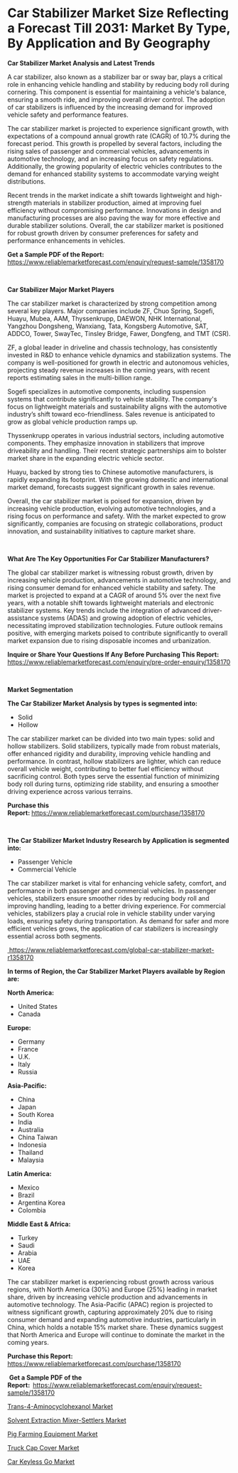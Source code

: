 <p><h1>Car Stabilizer Market Size Reflecting a Forecast Till 2031: Market By Type, By Application and By Geography</h1></p><p><strong>Car Stabilizer Market Analysis and Latest Trends</strong></p>
<p><p>A car stabilizer, also known as a stabilizer bar or sway bar, plays a critical role in enhancing vehicle handling and stability by reducing body roll during cornering. This component is essential for maintaining a vehicle's balance, ensuring a smooth ride, and improving overall driver control. The adoption of car stabilizers is influenced by the increasing demand for improved vehicle safety and performance features.</p><p>The car stabilizer market is projected to experience significant growth, with expectations of a compound annual growth rate (CAGR) of 10.7% during the forecast period. This growth is propelled by several factors, including the rising sales of passenger and commercial vehicles, advancements in automotive technology, and an increasing focus on safety regulations. Additionally, the growing popularity of electric vehicles contributes to the demand for enhanced stability systems to accommodate varying weight distributions. </p><p>Recent trends in the market indicate a shift towards lightweight and high-strength materials in stabilizer production, aimed at improving fuel efficiency without compromising performance. Innovations in design and manufacturing processes are also paving the way for more effective and durable stabilizer solutions. Overall, the car stabilizer market is positioned for robust growth driven by consumer preferences for safety and performance enhancements in vehicles.</p></p>
<p><strong>Get a Sample PDF of the Report:&nbsp;</strong> <a href="https://www.reliablemarketforecast.com/enquiry/request-sample/1358170?utm_campaign=1141&utm_medium=2&utm_source=Github&utm_content=ia&utm_term=01112024&utm_id=car-stabilizer">https://www.reliablemarketforecast.com/enquiry/request-sample/1358170</a></p>
<p>&nbsp;</p>
<p><strong>Car Stabilizer Major Market Players</strong></p>
<p><p>The car stabilizer market is characterized by strong competition among several key players. Major companies include ZF, Chuo Spring, Sogefi, Huayu, Mubea, AAM, Thyssenkrupp, DAEWON, NHK International, Yangzhou Dongsheng, Wanxiang, Tata, Kongsberg Automotive, SAT, ADDCO, Tower, SwayTec, Tinsley Bridge, Fawer, Dongfeng, and TMT (CSR). </p><p>ZF, a global leader in driveline and chassis technology, has consistently invested in R&D to enhance vehicle dynamics and stabilization systems. The company is well-positioned for growth in electric and autonomous vehicles, projecting steady revenue increases in the coming years, with recent reports estimating sales in the multi-billion range.</p><p>Sogefi specializes in automotive components, including suspension systems that contribute significantly to vehicle stability. The company's focus on lightweight materials and sustainability aligns with the automotive industry’s shift toward eco-friendliness. Sales revenue is anticipated to grow as global vehicle production ramps up.</p><p>Thyssenkrupp operates in various industrial sectors, including automotive components. They emphasize innovation in stabilizers that improve driveability and handling. Their recent strategic partnerships aim to bolster market share in the expanding electric vehicle sector.</p><p>Huayu, backed by strong ties to Chinese automotive manufacturers, is rapidly expanding its footprint. With the growing domestic and international market demand, forecasts suggest significant growth in sales revenue.</p><p>Overall, the car stabilizer market is poised for expansion, driven by increasing vehicle production, evolving automotive technologies, and a rising focus on performance and safety. With the market expected to grow significantly, companies are focusing on strategic collaborations, product innovation, and sustainability initiatives to capture market share.</p></p>
<p>&nbsp;</p>
<p><strong>What Are The Key Opportunities For Car Stabilizer Manufacturers?</strong></p>
<p><p>The global car stabilizer market is witnessing robust growth, driven by increasing vehicle production, advancements in automotive technology, and rising consumer demand for enhanced vehicle stability and safety. The market is projected to expand at a CAGR of around 5% over the next five years, with a notable shift towards lightweight materials and electronic stabilizer systems. Key trends include the integration of advanced driver-assistance systems (ADAS) and growing adoption of electric vehicles, necessitating improved stabilization technologies. Future outlook remains positive, with emerging markets poised to contribute significantly to overall market expansion due to rising disposable incomes and urbanization.</p></p>
<p><strong>Inquire or Share Your Questions If Any Before Purchasing This Report:</strong> <a href="https://www.reliablemarketforecast.com/enquiry/pre-order-enquiry/1358170?utm_campaign=1141&utm_medium=2&utm_source=Github&utm_content=ia&utm_term=01112024&utm_id=car-stabilizer">https://www.reliablemarketforecast.com/enquiry/pre-order-enquiry/1358170</a></p>
<p>&nbsp;</p>
<p><strong>Market Segmentation</strong></p>
<p><strong>The Car Stabilizer Market Analysis by types is segmented into:</strong></p>
<p><ul><li>Solid</li><li>Hollow</li></ul></p>
<p><p>The car stabilizer market can be divided into two main types: solid and hollow stabilizers. Solid stabilizers, typically made from robust materials, offer enhanced rigidity and durability, improving vehicle handling and performance. In contrast, hollow stabilizers are lighter, which can reduce overall vehicle weight, contributing to better fuel efficiency without sacrificing control. Both types serve the essential function of minimizing body roll during turns, optimizing ride stability, and ensuring a smoother driving experience across various terrains.</p></p>
<p><strong>Purchase this Report:&nbsp;</strong><a href="https://www.reliablemarketforecast.com/purchase/1358170?utm_campaign=1141&utm_medium=2&utm_source=Github&utm_content=ia&utm_term=01112024&utm_id=car-stabilizer">https://www.reliablemarketforecast.com/purchase/1358170</a></p>
<p>&nbsp;</p>
<p><strong>The Car Stabilizer Market Industry Research by Application is segmented into:</strong></p>
<p><ul><li>Passenger Vehicle</li><li>Commercial Vehicle</li></ul></p>
<p><p>The car stabilizer market is vital for enhancing vehicle safety, comfort, and performance in both passenger and commercial vehicles. In passenger vehicles, stabilizers ensure smoother rides by reducing body roll and improving handling, leading to a better driving experience. For commercial vehicles, stabilizers play a crucial role in vehicle stability under varying loads, ensuring safety during transportation. As demand for safer and more efficient vehicles grows, the application of car stabilizers is increasingly essential across both segments.</p></p>
<p><a href="https://www.reliablemarketforecast.com/global-car-stabilizer-market-r1358170?utm_campaign=1141&utm_medium=2&utm_source=Github&utm_content=ia&utm_term=01112024&utm_id=car-stabilizer">&nbsp;https://www.reliablemarketforecast.com/global-car-stabilizer-market-r1358170</a></p>
<p><strong>In terms of Region, the Car Stabilizer Market Players available by Region are:</strong></p>
<p>
    <p> <strong> North America: </strong>
        <ul>
            <li>United States</li>
            <li>Canada</li>
        </ul>
        </p> 
    <p> <strong> Europe: </strong>
        <ul>
            <li>Germany</li>
            <li>France</li>
            <li>U.K.</li>
            <li>Italy</li>
            <li>Russia</li>
        </ul>
        </p> 
    <p> <strong> Asia-Pacific: </strong>
        <ul>
            <li>China</li>
            <li>Japan</li>
            <li>South Korea</li>
            <li>India</li>
            <li>Australia</li>
            <li>China Taiwan</li>
            <li>Indonesia</li>
            <li>Thailand</li>
            <li>Malaysia</li>
        </ul>
        </p> 
    <p> <strong> Latin America: </strong>
        <ul>
            <li>Mexico</li>
            <li>Brazil</li>
            <li>Argentina Korea</li>
            <li>Colombia</li>
        </ul>
        </p> 
    <p> <strong> Middle East & Africa: </strong>
        <ul>
            <li>Turkey</li>
            <li>Saudi</li>
            <li>Arabia</li>
            <li>UAE</li>
            <li>Korea</li>
        </ul>
    </p>
    </p>
<p><p>The car stabilizer market is experiencing robust growth across various regions, with North America (30%) and Europe (25%) leading in market share, driven by increasing vehicle production and advancements in automotive technology. The Asia-Pacific (APAC) region is projected to witness significant growth, capturing approximately 20% due to rising consumer demand and expanding automotive industries, particularly in China, which holds a notable 15% market share. These dynamics suggest that North America and Europe will continue to dominate the market in the coming years.</p></p>
<p><strong>Purchase this Report: </strong><a href="https://www.reliablemarketforecast.com/purchase/1358170?utm_campaign=1141&utm_medium=2&utm_source=Github&utm_content=ia&utm_term=01112024&utm_id=car-stabilizer">https://www.reliablemarketforecast.com/purchase/1358170</a></p>
<p>&nbsp;<strong>Get a Sample PDF of the Report:&nbsp;&nbsp;</strong><a href="https://www.reliablemarketforecast.com/enquiry/request-sample/1358170?utm_campaign=1141&utm_medium=2&utm_source=Github&utm_content=ia&utm_term=01112024&utm_id=car-stabilizer">https://www.reliablemarketforecast.com/enquiry/request-sample/1358170</a></p>
<p><strong></strong></p>
<p><p><a href="https://www.linkedin.com/pulse/deep-dive-trans-4-aminocyclohexanol-market-itstrends-segmentation-qgbze?utm_campaign=1141&utm_medium=2&utm_source=Github&utm_content=ia&utm_term=01112024&utm_id=car-stabilizer">Trans-4-Aminocyclohexanol Market</a></p><p><a href="https://issuu.com/reportprime-2/docs/solvent-extraction-mixer-settlers-m_771354ba99f35c?utm_campaign=1141&utm_medium=2&utm_source=Github&utm_content=ia&utm_term=01112024&utm_id=car-stabilizer">Solvent Extraction Mixer-Settlers Market</a></p><p><a href="https://issuu.com/reportprime-2/docs/pig-farming-equipment-market-size-2_d2f017947dc780?utm_campaign=1141&utm_medium=2&utm_source=Github&utm_content=ia&utm_term=01112024&utm_id=car-stabilizer">Pig Farming Equipment Market</a></p><p><a href="https://github.com/anitrabixvburgie/Market-Research-Report-List-1/blob/main/truck-cap-cover-market.md?utm_campaign=1141&utm_medium=2&utm_source=Github&utm_content=ia&utm_term=01112024&utm_id=car-stabilizer">Truck Cap Cover Market</a></p><p><a href="https://github.com/lmorisekv5e/Market-Research-Report-List-1/blob/main/car-keyless-go-market.md?utm_campaign=1141&utm_medium=2&utm_source=Github&utm_content=ia&utm_term=01112024&utm_id=car-stabilizer">Car Keyless Go Market</a></p></p>